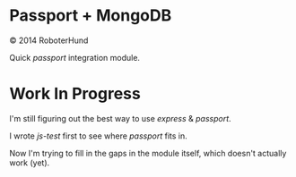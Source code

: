 Passport + MongoDB
==================
&copy; 2014 RoboterHund

Quick _passport_ integration module.

Work In Progress
================

I'm still figuring out the best way to use
_express_ & _passport_.

I wrote _js-test_ first to see where _passport_ fits in.

Now I'm trying to fill in the gaps in the module itself,
which doesn't actually work (yet).

